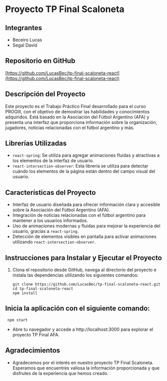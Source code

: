 # Proyecto TP Final Scaloneta

## Integrantes

- Beceiro Lucas
- Segal David

## Repositorio en GitHub

[https://github.com/LucasBec/tp-final-scaloneta-react](https://github.com/LucasBec/tp-final-scaloneta-react)

## Descripción del Proyecto

Este proyecto es el Trabajo Práctico Final desarrollado para el curso PROGIII, con el objetivo de demostrar las habilidades y conocimientos adquiridos. Está basado en la Asociación del Fútbol Argentino (AFA) y presenta una interfaz que proporciona información sobre la organización, jugadores, noticias relacionadas con el fútbol argentino y más.

## Librerías Utilizadas

- `react-spring`: Se utiliza para agregar animaciones fluidas y atractivas a los elementos de la interfaz de usuario.
- `react-intersection-observer`: Esta librería se utiliza para detectar cuándo los elementos de la página están dentro del campo visual del usuario.

## Características del Proyecto

- Interfaz de usuario diseñada para ofrecer información clara y accesible sobre la Asociación del Fútbol Argentino (AFA).
- Integración de noticias relacionadas con el fútbol argentino para mantener a los usuarios informados.
- Uso de animaciones modernas y fluidas para mejorar la experiencia del usuario, gracias a `react-spring`.
- Detección de elementos visibles en pantalla para activar animaciones utilizando `react-intersection-observer`.

## Instrucciones para Instalar y Ejecutar el Proyecto

1. Clona el repositorio desde GitHub, navega al directorio del proyecto e instala las dependencias utilizando los siguientes comandos:
   
   ```shell
   git clone https://github.com/LucasBec/tp-final-scaloneta-react.git
   cd tp-final-scaloneta-react
   npm install 

## Inicia la aplicación con el siguiente comando:

     npm start

- Abre tu navegador y accede a http://localhost:3000 para explorar el proyecto TP Final AFA.

## Agradecimientos
- Agradecemos por el interés en nuestro proyecto TP Final Scaloneta. Esperamos que encuentres valiosa la información proporcionada y que disfrutes de la experiencia que hemos creado.




